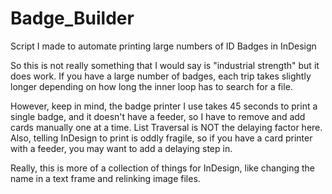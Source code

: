 # Badge_Builder
Script I made to automate printing large numbers of ID Badges in InDesign

So this is not really something that I would say is "industrial strength" but it does work. If you have a large number of badges, each trip takes slightly longer depending on how long the inner loop has to search for a file.

However, keep in mind, the badge printer I use takes 45 seconds to print a single badge, and it doesn't have a feeder, so I have to remove and add cards manually one at a time. List Traversal is NOT the delaying factor here. Also, telling InDesign to print is oddly fragile, so if you have a card printer with a feeder, you may want to add a delaying step in.

Really, this is more of a collection of things for InDesign, like changing the name in a text frame and relinking image files. 
